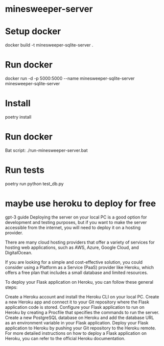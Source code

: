 # minesweeper-server

# Setup docker
docker build -t minesweeper-sqlite-server .

# Run docker
docker run -d -p 5000:5000 --name minesweeper-sqlite-server minesweeper-sqlite-server

# Install
poetry install

# Run docker
Bat script: ./run-minesweeper-server.bat

# Run tests
poetry run python test_db.py

# maybe use heroku to deploy for free
 gpt-3 guide
Deploying the server on your local PC is a good option for development and testing purposes, but if you want to make the server accessible from the internet, you will need to deploy it on a hosting provider.

There are many cloud hosting providers that offer a variety of services for hosting web applications, such as AWS, Azure, Google Cloud, and DigitalOcean.

If you are looking for a simple and cost-effective solution, you could consider using a Platform as a Service (PaaS) provider like Heroku, which offers a free plan that includes a small database and limited resources.

To deploy your Flask application on Heroku, you can follow these general steps:

Create a Heroku account and install the Heroku CLI on your local PC.
Create a new Heroku app and connect it to your Git repository where the Flask application code is stored.
Configure your Flask application to run on Heroku by creating a Procfile that specifies the commands to run the server.
Create a new PostgreSQL database on Heroku and add the database URL as an environment variable in your Flask application.
Deploy your Flask application to Heroku by pushing your Git repository to the Heroku remote.
For more detailed instructions on how to deploy a Flask application on Heroku, you can refer to the official Heroku documentation.
